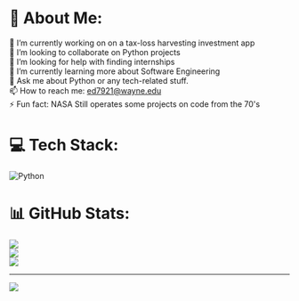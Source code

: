 # 💫 About Me:
🔭 I’m currently working on on a tax-loss harvesting investment app<br>👯 I’m looking to collaborate on Python projects <br>🤝 I’m looking for help with finding internships <br>🌱 I’m currently learning more about Software Engineering<br>💬 Ask me about Python or any tech-related stuff.<br>📫 How to reach me: ed7921@wayne.edu<br>⚡ Fun fact: NASA Still operates some projects on code from the 70's


# 💻 Tech Stack:
![Python](https://img.shields.io/badge/python-3670A0?style=for-the-badge&logo=python&logoColor=ffdd54)
# 📊 GitHub Stats:
![](https://github-readme-stats.vercel.app/api?username=omarelsharif&theme=dark&hide_border=false&include_all_commits=false&count_private=true)<br/>
![](https://github-readme-streak-stats.herokuapp.com/?user=omarelsharif&theme=dark&hide_border=false)<br/>
![](https://github-readme-stats.vercel.app/api/top-langs/?username=omarelsharif&theme=dark&hide_border=false&include_all_commits=false&count_private=true&layout=compact)

---
[![](https://visitcount.itsvg.in/api?id=omarelsharif&icon=0&color=0)](https://visitcount.itsvg.in)
